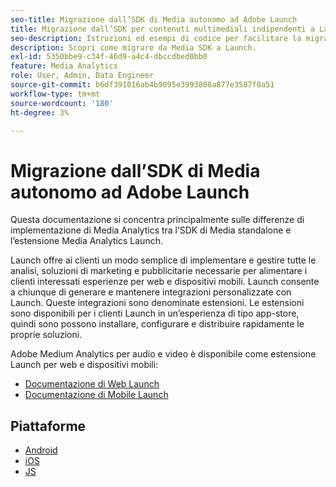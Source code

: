 ```yaml
---
seo-title: Migrazione dall’SDK di Media autonomo ad Adobe Launch
title: Migrazione dall’SDK per contenuti multimediali indipendenti a Launch Adobe
seo-description: Istruzioni ed esempi di codice per facilitare la migrazione da Media SDK a Launch.
description: Scopri come migrare da Media SDK a Launch.
exl-id: 5350bbe9-c34f-46d9-a4c4-dbccdbed0bb0
feature: Media Analytics
role: User, Admin, Data Engineer
source-git-commit: b6df391016ab4b9095e3993808a877e3587f0a51
workflow-type: tm+mt
source-wordcount: '180'
ht-degree: 3%

---
```


# Migrazione dall’SDK di Media autonomo ad Adobe Launch

Questa documentazione si concentra principalmente sulle differenze di implementazione di Media Analytics
tra l’SDK di Media standalone e l’estensione Media Analytics Launch.

Launch offre ai clienti un modo semplice di implementare e gestire tutte le analisi,
soluzioni di marketing e pubblicitarie necessarie per alimentare i clienti interessati
esperienze per web e dispositivi mobili. Launch consente a chiunque di generare e mantenere
integrazioni personalizzate con Launch. Queste integrazioni sono denominate estensioni.
Le estensioni sono disponibili per i clienti Launch in un’esperienza di tipo app-store, quindi sono
possono installare, configurare e distribuire rapidamente le proprie soluzioni.

Adobe Medium Analytics per audio e video è disponibile come estensione Launch per web e dispositivi mobili:

* [Documentazione di Web Launch](https://experienceleague.adobe.com/docs/launch/using/extensions-ref/adobe-extension/media-analytics-extension/overview.html)
* [Documentazione di Mobile Launch](https://aep-sdks.gitbook.io/docs/using-mobile-extensions/adobe-media-analytics)

## Piattaforme

* [Android](/help/sdk-implement/sdk-to-launch/sdk-to-launch-migration-platforms/sdk-to-launch-migration-android.md)
* [iOS](/help/sdk-implement/sdk-to-launch/sdk-to-launch-migration-platforms/sdk-to-launch-migration-ios.md)
* [JS](/help/sdk-implement/sdk-to-launch/sdk-to-launch-migration-platforms/sdk-to-launch-migration-js.md)
